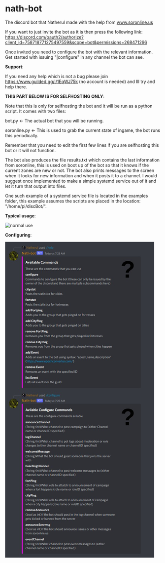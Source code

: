 # nath-bot
The discord bot that Natherul made with the help from www.soronline.us

If you want to just invite the bot as it is then press the following link:
https://discord.com/oauth2/authorize?client_id=758718771275497559&scope=bot&permissions=268471296

Once invited you need to configure the bot with the relevant information. Get started with issuing "|configure" in any channel the bot can see.

**Support**:

If you need any help which is not a bug please join https://www.guilded.gg/i/1EqWJ75k (no account is needed) and Ill try and help there.

**THIS PART BELOW IS FOR SELFHOSTING ONLY**:

Note that this is only for selfhosting the bot and it will be run as a python script. It comes with two files:

bot.py              <- The actual bot that you will be running.

soronline.py        <- This is used to grab the current state of ingame, the bot runs this periodically.


Remember that you need to edit the first few lines if you are selfhosting this bot or it will not function.


The bot also produces the file results.txt which contains the last information from soronline, this is used on boot up of the bot so that it knows if the current zones are new or not. The bot also prints messages to the screen when it looks for new information and when it posts it to a channel. I would suggest once  implemented to make a simple systemd service out of it and let it turn that output into files.

One such example of a systemd service file is located in the examples folder, this example assumes the scripts are placed in the location: "/home/pi/discBot/".

**Typical usage**:

![normal use](https://github.com/natherul/nath-bot/blob/master/typical.jpg?raw=true)

**Configuring**:

![configure help](https://github.com/natherul/nath-bot/blob/master/configure.jpg?raw=true)

